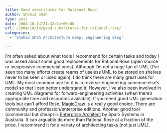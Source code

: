```yaml
---
title: Good substitutes for Rational Rose
author: Shahid Shah
type: post
date: 2004-10-14T21:32:14+00:00
url: /2004/10/14/good-substitutes-for-rational-rose/
categories:
  - 'Shahid Shah Architecture &amp; Engineering Blog'

---
```

I&#8217;m often asked about what tools I recommend for certain tasks and today I was asked about some good replacements for Rational Rose (open source or inexpensive commercial ones). Although I&#8217;m not a huge fan of UML (I&#8217;ve seen too many efforts create reams of useless UML to be stored on shelves never to be seen or used again), I do think there are many great uses for UML. My most common use for it is in reverse-engineering someone else&#8217;s model so that I can better understand it. However, I&#8217;ve also been involved in creating UML diagrams for forward-engineering activities (when there&#8217;s appropriate time and resources available). If you need good UML generation tools but can&#8217;t afford Rose, [MagicDraw][1] is a really good choice. There are community and profession/enterprise editions. Another good tool (commercial but cheap) is [Enterprise Architect][2] by Sparx Systems in Australia. It can arguably do more than Rational Rose at a fraction of the price. I recommend it for a variety of architecting tasks (not just UML).

 [1]: http://www.magicdraw.com/
 [2]: http://www.sparxsystems.com.au/